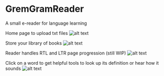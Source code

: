 # GremGramReader
A small e-reader for language learning

Home page to upload txt files
![alt text](https://github.com/wondachue/GremGramReader/blob/main/Snapshots/home.png)

Store your library of books
![alt text](https://github.com/wondachue/GremGramReader/blob/main/Snapshots/library.png)

Reader handles RTL and LTR page progression (still WIP)
![alt text](https://github.com/wondachue/GremGramReader/blob/main/Snapshots/text.png)

Click on a word to get helpful tools to look up its definition or hear how it sounds
![alt text](https://github.com/wondachue/GremGramReader/blob/main/Snapshots/word.png)
